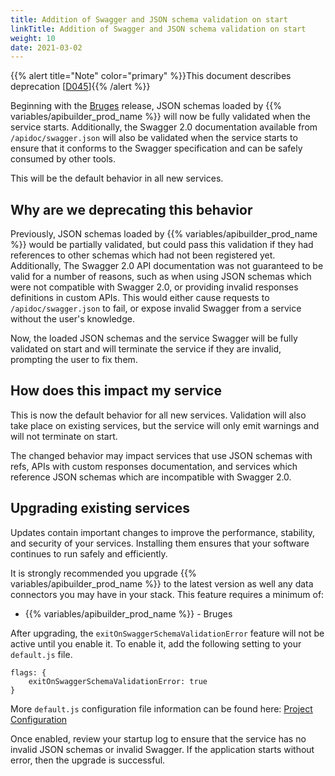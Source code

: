 ```yaml
---
title: Addition of Swagger and JSON schema validation on start
linkTitle: Addition of Swagger and JSON schema validation on start
weight: 10
date: 2021-03-02
---
```


{{% alert title="Note" color="primary" %}}This document describes deprecation \[[D045](/docs/deprecations/#D045)\]{{% /alert %}}

Beginning with the [Bruges](#!/guide//pages/createpage.action?spaceKey=AB4&title=API+Builder+Standalone+-+20+November+2020&linkCreation=true&fromPageId=62560539) release, JSON schemas loaded by {{% variables/apibuilder_prod_name %}} will now be fully validated when the service starts. Additionally, the Swagger 2.0 documentation available from `/apidoc/swagger.json` will also be validated when the service starts to ensure that it conforms to the Swagger specification and can be safely consumed by other tools.

This will be the default behavior in all new services.

## Why are we deprecating this behavior

Previously, JSON schemas loaded by {{% variables/apibuilder_prod_name %}} would be partially validated, but could pass this validation if they had references to other schemas which had not been registered yet. Additionally, The Swagger 2.0 API documentation was not guaranteed to be valid for a number of reasons, such as when using JSON schemas which were not compatible with Swagger 2.0, or providing invalid responses definitions in custom APIs. This would either cause requests to `/apidoc/swagger.json` to fail, or expose invalid Swagger from a service without the user's knowledge.

Now, the loaded JSON schemas and the service Swagger will be fully validated on start and will terminate the service if they are invalid, prompting the user to fix them.

## How does this impact my service

This is now the default behavior for all new services. Validation will also take place on existing services, but the service will only emit warnings and will not terminate on start.

The changed behavior may impact services that use JSON schemas with refs, APIs with custom responses documentation, and services which reference JSON schemas which are incompatible with Swagger 2.0.

## Upgrading existing services

Updates contain important changes to improve the performance, stability, and security of your services. Installing them ensures that your software continues to run safely and efficiently.

It is strongly recommended you upgrade {{% variables/apibuilder_prod_name %}} to the latest version as well any data connectors you may have in your stack. This feature requires a minimum of:

* {{% variables/apibuilder_prod_name %}} - Bruges

After upgrading, the `exitOnSwaggerSchemaValidationError` feature will not be active until you enable it. To enable it, add the following setting to your `default.js` file.

```
flags: {
    exitOnSwaggerSchemaValidationError: true
}
```

More `default.js` configuration file information can be found here: [Project Configuration](/docs/developer_guide/project/configuration/project_configuration/#flags)

Once enabled, review your startup log to ensure that the service has no invalid JSON schemas or invalid Swagger. If the application starts without error, then the upgrade is successful.
